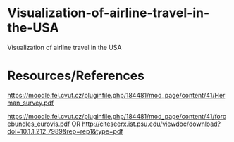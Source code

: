 # Visualization-of-airline-travel-in-the-USA
Visualization of airline travel in the USA

# Resources/References


https://moodle.fel.cvut.cz/pluginfile.php/184481/mod_page/content/41/Herman_survey.pdf

https://moodle.fel.cvut.cz/pluginfile.php/184481/mod_page/content/41/forcebundles_eurovis.pdf
OR 
http://citeseerx.ist.psu.edu/viewdoc/download?doi=10.1.1.212.7989&rep=rep1&type=pdf

